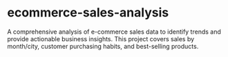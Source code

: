 # ecommerce-sales-analysis
A comprehensive analysis of e-commerce sales data to identify trends and provide actionable business insights. This project covers sales by month/city, customer purchasing habits, and best-selling products.
